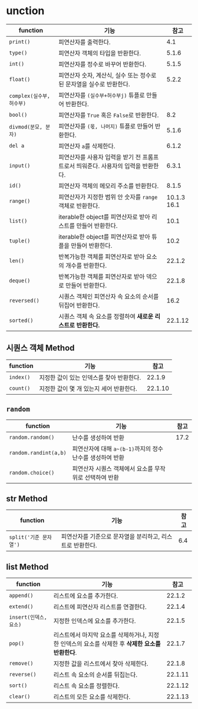 # unction

| function                  | 기능                                                         | 참고             |
| ------------------------- | ------------------------------------------------------------ | ---------------- |
| `print()`                 | 피연산자를 출력한다.                                         | 4.1              |
| `type()`                  | 피연산자 객체의 타입을 반환한다.                             | 5.1.6            |
| `int()`                   | 피연산자를 정수로 바꾸어 반환한다.                           | 5.1.5            |
| `float()`                 | 피연산자 숫자, 계산식, 실수 또는 정수로 된 문자열을 실수로 반환한다. | 5.2.2            |
| `complex(실수부, 허수부)` | 피연산자를 `(실수부+허수부j)` 튜플로 만들어 반환한다.        |                  |
| `bool()`                  | 피연산자를 `True` 혹은 `False`로 반환한다.                   | 8.2              |
| `divmod(분모, 분자)`      | 피연산자를 `(몫, 나머지)` 튜플로 만들어 반환한다.            | 5.1.6            |
| `del a`                   | 피연산자 `a`를 삭제한다.                                     | 6.1.2            |
| `input()`                 | 피연산자를 사용자 입력을 받기 전 프롬프트로서 띄워준다. 사용자의 입력을 반환한다. | 6.3.1            |
| `id()`                    | 피연산자 객체의 메모리 주소를 반환한다.                      | 8.1.5            |
| `range()`                 | 피연산자가 지정한 범위 안 숫자를 `range` 객체로 반환한다.    | 10.1.3<br />16.1 |
| `list()`                  | iterable한 object를 피연산자로 받아 리스트를 만들어 반환한다. | 10.1             |
| `tuple()`                 | iterable한 object를 피연산자로 받아 튜플을 만들어 반환한다.  | 10.2             |
| `len()`                   | 반복가능한 객체를 피연산자로 받아 요소의 개수를 반환한다.    | 22.1.2           |
| `deque()`                 | 반복가능한 객체를 피연산자로 받아 덱으로 만들어 반환한다.    | 22.1.8           |
| `reversed()`              | 시퀀스 객체인 피연산자 속 요소의 순서를 뒤집어 반환한다.     | 16.2             |
| `sorted()`                | 시퀀스 객체 속 요소를 정렬하여 **새로운 리스트로 반환한다.** | 22.1.12          |



## 시퀀스 객체 Method

| function  | 기능                                     | 참고    |
| --------- | ---------------------------------------- | ------- |
| `index()` | 지정한 값이 있는 인덱스를 찾아 반환한다. | 22.1.9  |
| `count()` | 지정한 값이 몇 개 있는지 세어 반환한다.  | 22.1.10 |



## `random`

| function              | 기능                                                      | 참고 |
| --------------------- | --------------------------------------------------------- | ---- |
| `random.random()`     | 난수를 생성하여 반환                                      | 17.2 |
| `random.randint(a,b)` | 피연산자에 대해 `a~(b-1)`까지의 정수 난수를 생성하여 반환 |      |
| `random.choice()`     | 피연산자 시퀀스 객체에서 요소를 무작위로 선택하여 반환    |      |



## str Method

| function               | 기능                                                      | 참고 |
| ---------------------- | --------------------------------------------------------- | ---- |
| `split('기준 문자열')` | 피연산자를 기준으로 문자열을 분리하고, 리스트로 반환한다. | 6.4  |



## list Method

| function               | 기능                                                         | 참고    |
| ---------------------- | ------------------------------------------------------------ | ------- |
| `append()`             | 리스트에 요소를 추가한다.                                    | 22.1.2  |
| `extend()`             | 리스트에 피연산자 리스트를 연결한다.                         | 22.1.4  |
| `insert(인덱스, 요소)` | 지정한 인덱스에 요소를 추가한다.                             | 22.1.5  |
| `pop()`                | 리스트에서 마지막 요소를 삭제하거나, 지정한 인덱스의 요소를 삭제한 후 **삭제한 요소를 반환한다**. | 22.1.7  |
| `remove()`             | 지정한 값을 리스트에서 찾아 삭제한다.                        | 22.1.8  |
| `reverse()`            | 리스트 속 요소의 순서를 뒤집는다.                            | 22.1.11 |
| `sort()`               | 리스트 속 요소를 정렬한다.                                   | 22.1.12 |
| `clear()`              | 리스트의 모든 요소를 삭제한다.                               | 22.1.13 |

